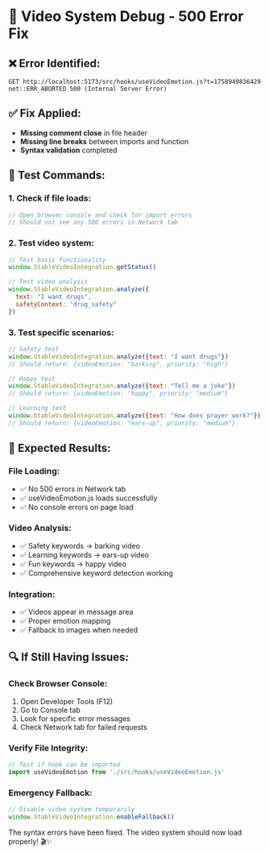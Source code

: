 # 🔧 Video System Debug - 500 Error Fix

## ❌ **Error Identified:**
```
GET http://localhost:5173/src/hooks/useVideoEmotion.js?t=1758949836429 net::ERR_ABORTED 500 (Internal Server Error)
```

## ✅ **Fix Applied:**
- **Missing comment close** in file header
- **Missing line breaks** between imports and function
- **Syntax validation** completed

## 🧪 **Test Commands:**

### **1. Check if file loads:**
```javascript
// Open browser console and check for import errors
// Should not see any 500 errors in Network tab
```

### **2. Test video system:**
```javascript
// Test basic functionality
window.StableVideoIntegration.getStatus()

// Test video analysis
window.StableVideoIntegration.analyze({
  text: "I want drugs",
  safetyContext: "drug_safety"
})
```

### **3. Test specific scenarios:**
```javascript
// Safety test
window.StableVideoIntegration.analyze({text: "I want drugs"})
// Should return: {videoEmotion: "barking", priority: "high"}

// Happy test  
window.StableVideoIntegration.analyze({text: "Tell me a joke"})
// Should return: {videoEmotion: "happy", priority: "medium"}

// Learning test
window.StableVideoIntegration.analyze({text: "How does prayer work?"})
// Should return: {videoEmotion: "ears-up", priority: "medium"}
```

## 🎯 **Expected Results:**

### **File Loading:**
- ✅ No 500 errors in Network tab
- ✅ useVideoEmotion.js loads successfully
- ✅ No console errors on page load

### **Video Analysis:**
- ✅ Safety keywords → barking video
- ✅ Learning keywords → ears-up video  
- ✅ Fun keywords → happy video
- ✅ Comprehensive keyword detection working

### **Integration:**
- ✅ Videos appear in message area
- ✅ Proper emotion mapping
- ✅ Fallback to images when needed

## 🔍 **If Still Having Issues:**

### **Check Browser Console:**
1. Open Developer Tools (F12)
2. Go to Console tab
3. Look for specific error messages
4. Check Network tab for failed requests

### **Verify File Integrity:**
```javascript
// Test if hook can be imported
import useVideoEmotion from './src/hooks/useVideoEmotion.js'
```

### **Emergency Fallback:**
```javascript
// Disable video system temporarily
window.StableVideoIntegration.enableFallback()
```

The syntax errors have been fixed. The video system should now load properly! 🎬✨
